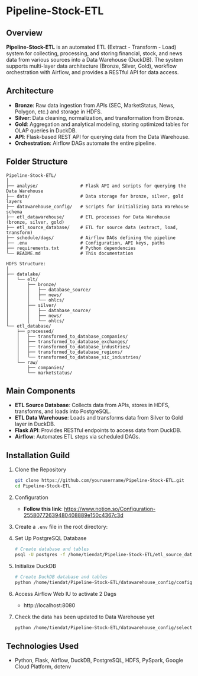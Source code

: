 # Pipeline-Stock-ETL

## Overview

**Pipeline-Stock-ETL** is an automated ETL (Extract - Transform - Load) system for collecting, processing, and storing financial, stock, and news data from various sources into a Data Warehouse (DuckDB). The system supports multi-layer data architecture (Bronze, Silver, Gold), workflow orchestration with Airflow, and provides a RESTful API for data access.

## Architecture

- **Bronze**: Raw data ingestion from APIs (SEC, MarketStatus, News, Polygon, etc.) and storage in HDFS.
- **Silver**: Data cleaning, normalization, and transformation from Bronze.
- **Gold**: Aggregation and analytical modeling, storing optimized tables for OLAP queries in DuckDB.
- **API**: Flask-based REST API for querying data from the Data Warehouse.
- **Orchestration**: Airflow DAGs automate the entire pipeline.

## Folder Structure

```
Pipeline-Stock-ETL/
│
├── analyse/                # Flask API and scripts for querying the Data Warehouse
├── data/                   # Data storage for bronze, silver, gold layers
├── datawarehouse_config/   # Scripts for initializing Data Warehouse schema
├── etl_datawarehouse/      # ETL processes for Data Warehouse (bronze, silver, gold)
├── etl_source_database/    # ETL for source data (extract, load, transform)
├── schedule/dags/          # Airflow DAGs defining the pipeline
├── .env                    # Configuration, API keys, paths
├── requirements.txt        # Python dependencies
└── README.md               # This documentation

HDFS Structure:
│
├── datalake/
│   └── elt/
│       ├── bronze/
│       │   ├── database_source/
│       │   ├── news/
│       │   └── ohlcs/
│       ├── silver/
│       │   ├── database_source/
│       │   ├── news/
│       │   └── ohlcs/
└── etl_database/
    ├── processed/
    │   ├── transformed_to_database_companies/
    │   ├── transformed_to_database_exchanges/
    │   ├── transformed_to_database_industries/
    │   ├── transformed_to_database_regions/
    │   └── transformed_to_database_sic_industries/
    └── raw/
        ├── companies/
        └── marketstatus/
```

## Main Components

- **ETL Source Database**: Collects data from APIs, stores in HDFS, transforms, and loads into PostgreSQL.
- **ETL Data Warehouse**: Loads and transforms data from Silver to Gold layer in DuckDB.
- **Flask API**: Provides RESTful endpoints to access data from DuckDB.
- **Airflow**: Automates ETL steps via scheduled DAGs.


## Installation Guild
1. Clone the Repository
    ```bash
    git clone https://github.com/yourusername/Pipeline-Stock-ETL.git
    cd Pipeline-Stock-ETL
    ```
2. Configuration
    - **Follow this link**: https://www.notion.so/Configuration-25580772639480408889e150c4367c3d
3. Create a `.env` file in the root directory:
4. Set Up PostgreSQL Database
    ```bash
    # Create database and tables
    psql -U postgres -f /home/tiendat/Pipeline-Stock-ETL/etl_source_database/init_source_database.sql
    ```
5. Initialize DuckDB
    ```bash
    # Create DuckDB database and tables
    python /home/tiendat/Pipeline-Stock-ETL/datawarehouse_config/config.py
    ```
6. Access Airflow Web IU to activate 2 Dags
    - http://localhost:8080

7. Check the data has been updated to Data Warehouse yet
    ```bash
    python /home/tiendat/Pipeline-Stock-ETL/datawarehouse_config/select.py
    ```
## Technologies Used

- Python, Flask, Airflow, DuckDB, PostgreSQL, HDFS, PySpark, Google Cloud Platform, dotenv